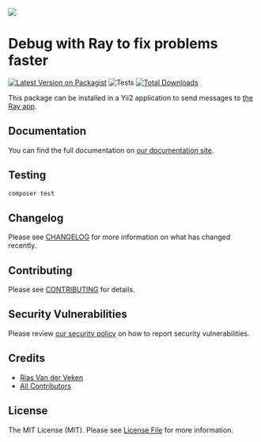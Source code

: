 
[<img src="https://github-ads.s3.eu-central-1.amazonaws.com/support-ukraine.svg?t=1" />](https://supportukrainenow.org)

# Debug with Ray to fix problems faster

[![Latest Version on Packagist](https://img.shields.io/packagist/v/spatie/yii-ray.svg?style=flat-square)](https://packagist.org/packages/spatie/yii-ray)
![Tests](https://github.com/spatie/yii-ray/workflows/Tests/badge.svg)
[![Total Downloads](https://img.shields.io/packagist/dt/spatie/yii-ray.svg?style=flat-square)](https://packagist.org/packages/spatie/yii-ray)

This package can be installed in a Yii2 application to send messages to [the Ray app](https://myray.app).

## Documentation

You can find the full documentation on [our documentation site](https://spatie.be/docs/ray).

## Testing

``` bash
composer test
```

## Changelog

Please see [CHANGELOG](CHANGELOG.md) for more information on what has changed recently.

## Contributing

Please see [CONTRIBUTING](https://github.com/spatie/.github/blob/main/CONTRIBUTING.md) for details.

## Security Vulnerabilities

Please review [our security policy](../../security/policy) on how to report security vulnerabilities.

## Credits

- [Rias Van der Veken](https://github.com/riasvdv)
- [All Contributors](../../contributors)

## License

The MIT License (MIT). Please see [License File](LICENSE.md) for more information.

